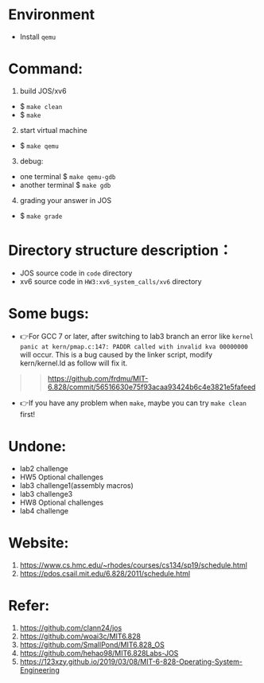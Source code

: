 
# Environment
- Install ```qemu```
# Command:
1. build JOS/xv6
- $ ```make clean```
- $ ```make```
2. start virtual machine
- $ ```make qemu```
3. debug:
- one terminal $ ```make qemu-gdb``` 
- another terminal $ ```make gdb```
4. grading your answer in JOS
- $ ```make grade```
# Directory structure description：
- JOS source code in ```code``` directory
- xv6 source code in ```HW3:xv6_system_calls/xv6``` directory
# Some bugs:
- :point_right:For GCC 7 or later, after switching to lab3 branch an error like ```kernel panic at kern/pmap.c:147: PADDR called with invalid kva 00000000``` will occur.
  This is a bug caused by the linker script, modify kern/kernel.ld as follow will fix it.
>>https://github.com/frdmu/MIT-6.828/commit/56516630e75f93acaa93424b6c4e3821e5fafeed
  
- :point_right:If you have any problem when ```make```, maybe you can try ```make clean``` first!
# Undone:
- lab2 challenge
- HW5 Optional challenges
- lab3 challenge1(assembly macros)
- lab3 challenge3
- HW8 Optional challenges
- lab4 challenge
# Website: 
1. https://www.cs.hmc.edu/~rhodes/courses/cs134/sp19/schedule.html  
2. https://pdos.csail.mit.edu/6.828/2011/schedule.html
# Refer: 
1. https://github.com/clann24/jos  
2. https://github.com/woai3c/MIT6.828
3. https://github.com/SmallPond/MIT6.828_OS
4. https://github.com/hehao98/MIT6.828Labs-JOS
5. https://123xzy.github.io/2019/03/08/MIT-6-828-Operating-System-Engineering
